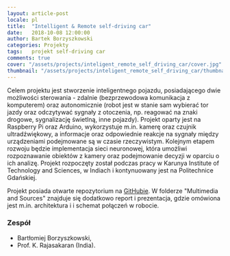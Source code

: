```yaml
---
layout: article-post
locale: pl
title:  "Intelligent & Remote self-driving car"
date:   2018-10-08 12:00:00
author: Bartek Borzyszkowski
categories: Projekty
tags:	projekt self-driving car
comments: true
cover: "/assets/projects/inteligent_remote_self_driving_car/cover.jpg"
thumbnail: "/assets/projects/inteligent_remote_self_driving_car/thumbnail.jpg"
---
```


Celem projektu jest stworzenie inteligentnego pojazdu, posiadającego dwie możliwości sterowania - zdalnie
 (bezprzewodowa komunikacja z komputerem) oraz autonomicznie (robot jest w stanie sam wybierać tor jazdy
 oraz odczytywać sygnały z otoczenia, np. reagować na znaki drogowe, sygnalizację świetlną, inne pojazdy).
 Projekt oparty jest na Raspberry Pi oraz Arduino, wykorzystuje m.in. kamerę oraz czujnik ultradźwiękowy,
 a informacje oraz odpowiednie reakcje na sygnały między urządzeniami podejmowane są w czasie rzeczywistym.
 Kolejnym etapem rozwoju będzie implementacja sieci neuronowej, która umożliwi rozpoznawanie obiektów z
 kamery oraz podejmowanie decyzji w oparciu o ich analizę. Projekt rozpoczęty został podczas pracy w
 Karunya Institute of Technology and Sciences, w Indiach i kontynuowany jest na Politechnice Gdańskiej.

Projekt posiada otwarte repozytorium na [GitHubie](https://github.com/Borzyszkowski/Robotics-in-India-Intelligent-Robot).
 W folderze "Multimedia and Sources" znajduje się dodatkowo report i prezentacja, gdzie omówiona jest
 m.in. architektura i i schemat połączeń w robocie.

### Zespół

- Bartłomiej Borzyszkowski,
- Prof. K. Rajasakaran (India).

